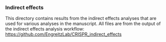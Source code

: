 ### Indirect effects
This directory contains results from the indirect effects analyses that are used for various
analyses in the manuscript. All files are from the output of the indirect effects analysis workflow:
https://github.com/EngreitzLab/CRISPR_indirect_effects
